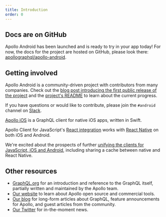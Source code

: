 ```yaml
---
title: Introduction
order: 0
---
```


## Docs are on GitHub

Apollo Android has been launched and is ready to try in your app today! For now, the docs for the project are hosted on GitHub, please look there: [apollographql/apollo-android](https://github.com/apollographql/apollo-android).

## Getting involved

Apollo Android is a community-driven project with contributors from many companies. Check out the [blog post introducing the first public release of the project](https://dev-blog.apollodata.com/launching-apollo-graphql-on-android-40ee0b5789bd) and the [project's README](https://github.com/apollographql/apollo-android) to learn about the current progress.

If you have questions or would like to contribute, please join the `#android` channel on [Slack](http://www.apollodata.com/#slack).

[Apollo iOS](https://github.com/apollographql/apollo-ios) is a GraphQL client for native iOS apps, written in Swift.

Apollo Client for JavaScript's [React integration](/react) works with [React Native](https://facebook.github.io/react-native/) on both iOS and Android.

We're excited about the prospects of further [unifying the clients for JavaScript, iOS and Android](https://dev-blog.apollodata.com/one-graphql-client-for-javascript-ios-and-android-64993c1b7991), including sharing a cache between native and React Native.

<h2 id="learn-more">Other resources</h2>

- [GraphQL.org](http://graphql.org) for an introduction and reference to the GraphQL itself, partially written and maintained by the Apollo team.
- [Our website](http://www.apollodata.com/) to learn about Apollo open source and commercial tools.
- [Our blog](https://dev-blog.apollodata.com) for long-form articles about GraphQL, feature announcements for Apollo, and guest articles from the community.
- [Our Twitter](https://twitter.com/apollographql) for in-the-moment news.
